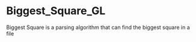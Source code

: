 # Biggest_Square_GL
Biggest Square is a parsing algorithm that can find the biggest square in a file
